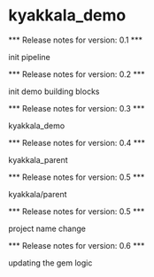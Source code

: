 # kyakkala_demo

*** Release notes for version: 0.1 ***

init pipeline

*** Release notes for version: 0.2 ***

init demo building blocks

*** Release notes for version: 0.3 ***

kyakkala_demo

*** Release notes for version: 0.4 ***

kyakkala_parent

*** Release notes for version: 0.5 ***

kyakkala/parent

*** Release notes for version: 0.5 ***

project name change

*** Release notes for version: 0.6 ***

updating the gem logic